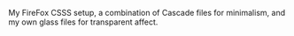 My FireFox CSSS setup, a combination of Cascade files for minimalism, and my own glass files for transparent affect.